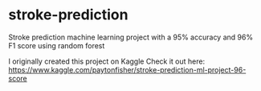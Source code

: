 # stroke-prediction
Stroke prediction machine learning project with a 95% accuracy and 96% F1 score using random forest

I originally created this project on Kaggle
Check it out here:
  https://www.kaggle.com/paytonfisher/stroke-prediction-ml-project-96-score
